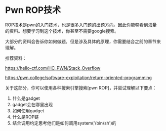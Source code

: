 # Pwn ROP技术

ROP技术是pwn的入门技术，也是很多入门题的出题方向。因此你能够看到海量的资料。想要学习到这个技术，你甚至不需要google搜索。

大部分的资料会告诉你如何做题，但是涉及具体的原理，你需要结合之前的章节来理解。

推荐资料：

https://hello-ctf.com/HC_PWN/Stack_Overflow

https://pwn.college/software-exploitation/return-oriented-programming

关于这部分，你可以使用各种搜索引擎搜索[pwn ROP]，并尝试理解以下要点：
1. 什么是gadget
2. gadget会在哪里出现
3. 如何使用gadget
4. 什么是ROP链
5. 结合调用约定思考他们是如何调用system('/bin/sh')的